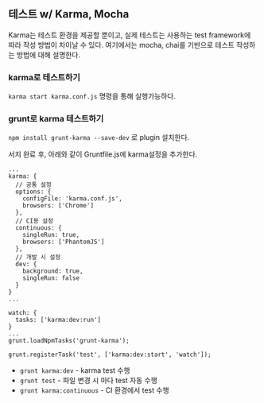 ## 테스트 w/ Karma, Mocha

Karma는 테스트 환경을 제공할 뿐이고, 실제 테스트는  사용하는 test framework에 따라 작성 방법이 차이날 수 있다. 여기에서는 mocha, chai를 기반으로 테스트 작성하는 방법에 대해 설명한다.

### karma로 테스트하기

```karma start karma.conf.js``` 명령을 통해 실행가능하다.


### grunt로 karma 테스트하기

```npm install grunt-karma --save-dev``` 로 plugin 설치한다.

서치 완료 후, 아래와 같이 Gruntfile.js에 karma설정을 추가한다.

```
...
karma: {
  // 공통 설정
  options: {
    configFile: 'karma.conf.js',
    browsers: ['Chrome']
  },
  // CI용 설정
  continuous: {
    singleRun: true,
    browsers: ['PhantomJS']
  },
  // 개발 시 설정
  dev: {
    background: true,
    singleRun: false
  }
}
...

watch: {
  tasks: ['karma:dev:run']
}
...
grunt.loadNpmTasks('grunt-karma');

grunt.registerTask('test', ['karma:dev:start', 'watch']);

```

* ```grunt karma:dev``` - karma test 수행
* ```grunt test``` - 파일 변경 시 마다 test 자동 수행
* ```grunt karma:continuous``` - CI 환경에서 test 수행





